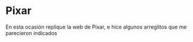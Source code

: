 # Pixar
En esta ocasión replique la web de Pixar, e hice algunos arreglitos que me parecieron indicados
